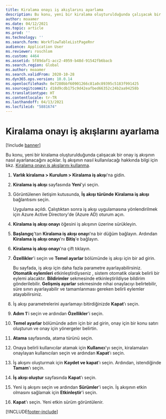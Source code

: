```yaml
---
title: Kiralama onayı iş akışlarını ayarlama
description: Bu konu, yeni bir kiralama oluşturulduğunda çalışacak bir onay iş akışının nasıl ayarlanacağını açıklar.
author: moaamer
ms.date: 04/12/2021
ms.topic: article
ms.prod: ''
ms.technology: ''
ms.search.form: WorkflowTableListPageRnr
audience: Application User
ms.reviewer: roschlom
ms.custom: 4464
ms.assetid: 5f89daf1-acc2-4959-b48d-91542fb6bacb
ms.search.region: Global
ms.author: moaamer
ms.search.validFrom: 2020-10-28
ms.dyn365.ops.version: 10.0.14
ms.openlocfilehash: 0e7280bbf60901266c81a0c89395c5183f991425
ms.sourcegitcommit: d18d9cdb175c9d42eafbed66352c24b2aa94258b
ms.translationtype: HT
ms.contentlocale: tr-TR
ms.lasthandoff: 04/13/2021
ms.locfileid: "5881674"
---
```

# <a name="set-up-lease-approval-workflows"></a>Kiralama onayı iş akışlarını ayarlama

[!include [banner](../includes/banner.md)]

Bu konu, yeni bir kiralama oluşturulduğunda çalışacak bir onay iş akışının nasıl ayarlanacağını açıklar. İş akışının nasıl kullanılacağı hakkında bilgi için bkz. [Kiralama onayı iş akışlarını kullanma](use-create-lease-wrkflw.md). 

1. **Varlık kiralama \> Kurulum \> Kiralama iş akışı**'na gidin.
2. **Kiralama iş akışı** sayfasında **Yeni**'yi seçin.
3. Görüntülenen iletişim kutusunda, **İş akışı türünde** **Kiralama iş akışı** bağlantısını seçin.

    Uygulama açıldı. Çalıştıktan sonra iş akışı uygulamasına yönlendirilmek için Azure Active Directory'de (Azure AD) oturum açın.

4. **Kiralama iş akışı onayı** öğesini iş akışının üzerine sürükleyin.
5. **Başlangıç**'tan **Kiralama iş akışı onayı**'na bir düğüm bağlayın. Ardından **Kiralama iş akışı onayı**'nı **Bitiş**'e bağlayın.
6. **Kiralama iş akışı onayı**'na çift tıklayın.
7. **Özellikler**'i seçin ve **Temel ayarlar** bölümünde iş akışı için bir ad girin.

    Bu sayfada, iş akışı için daha fazla parametre ayarlayabilirsiniz. **Otomatik eylemleri** etkinleştirdiyseniz , sistem otomatik olarak belirli bir eylemi alacaktır. **Bildirimler** sekmesinde etkinleştirildiyse bildirim gönderilebilir. **Gelişmiş ayarlar** sekmesinde nihai onaylacıyı belirtebilir, süre sınırı ayarlayabilir ve tamamlanması gereken belirli eylemler atayabilirsiniz.

8. İş akışı parametrelerini ayarlamayı bitirdiğinizde **Kapat**'ı seçin.
9. **Adım 1**'i seçin ve ardından **Özellikler**'i seçin.
10. **Temel ayarlar** bölümünde adım için bir ad girin, onay için bir konu satırı oluşturun ve onay için yönergeler belirtin.
11. **Atama** sayfasında, atama türünü seçin.
12. Onaya belirli kullanıcılar atamak için **Kullanıcı**'yı seçin, kiralamaları onaylayan kullanıcıları seçin ve ardından **Kapat**'ı seçin.
13. İş akışını oluşturmak için **Kaydet ve kapat**'ı seçin. Ardından, istendiğinde **Tamam**'ı seçin.
14. **İş akışı oluştur** sayfasında **Kapat**'ı seçin.
14. Yeni iş akışını seçin ve ardından **Sürümler**'i seçin. İş akışının etkin olmasını sağlamak için **Etkinleştir**'i seçin.
15. **Kapat**'ı seçin. Yeni etkin sürüm görüntülenir.


[!INCLUDE[footer-include](../../includes/footer-banner.md)]
